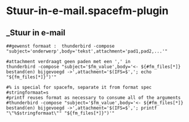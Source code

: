 # Stuur-in-e-mail.spacefm-plugin
## _Stuur in e-mail
    
    ##gewenst formaat :  thunderbird -compose "subject='onderwerp',body='tekst',attachment='pad1,pad2,...'"
    
    #attachment verdraagt geen paden met een ',' in
    thunderbird -compose "subject='$fm_value',body='<- ${#fm_files[*]} bestand(en) bijgevoegd ->',attachment='$(IFS=$','; echo "${fm_files[*]}")'"
    
    #% is special for spacefm, separate it from format spec
    #stringformaat=s
    #printf reuses format as necessary to consume all of the arguments
    #thunderbird -compose "subject='$fm_value',body='<- ${#fm_files[*]} bestand(en) bijgevoegd ->',attachment='$(IFS=$','; printf "\"%$stringformaat\"" "${fm_files[*]}")'"
